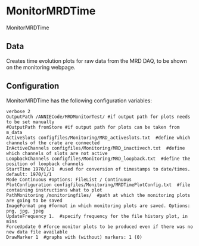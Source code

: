 # MonitorMRDTime

MonitorMRDTime

## Data

Creates time evolution plots for raw data from the MRD DAQ, to be shown on the monitoring webpage. 

## Configuration

MonitorMRDTime has the following configuration variables:

```
verbose 2
OutputPath /ANNIECode/MRDMonitorTest/ #if output path for plots needs to be set manually
#OutputPath fromStore #if output path for plots can be taken from m_data
ActiveSlots configfiles/Monitoring/MRD_activeslots.txt  #define which channels of the crate are connected
InActiveChannels configfiles/Monitoring/MRD_inactivech.txt  #define which channels of slots are not active
LoopbackChannels configfiles/Monitoring/MRD_loopback.txt  #define the position of loopback channels
StartTime 1970/1/1  #used for conversion of timestamps to date/times. default: 1970/1/1
Mode Continuous #options: FileList / Continuous
PlotConfiguration configfiles/Monitoring/MRDTimePlotConfig.txt  #file containing instructions what to plot
PathMonitoring /monitoringfiles/  #path at which the monitoring plots are going to be saved
ImageFormat png #format in which monitoring plots are saved. Options: png, jpg, jpeg
UpdateFrequency 1.  #specify frequency for the file history plot, in mins
ForceUpdate 0 #force monitor plots to be produced even if there was no new data file available
DrawMarker 1  #graphs with (without) markers: 1 (0)
```

